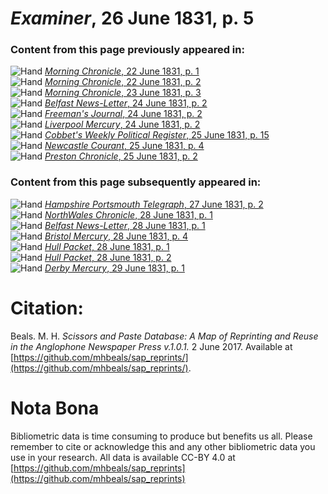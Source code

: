 # *Examiner*, 26 June 1831, p. 5  
  
### Content from this page previously appeared in:  
![Hand](http://scissorsandpaste.net/wp-content/uploads/2017/06/smallhandpointer.png) [*Morning Chronicle*, 22 June 1831, p. 1](https://mhbeals.github.io/sap_html/Morning-Chronicle/Morning-Chronicle-22-June-1831-p-1)  
![Hand](http://scissorsandpaste.net/wp-content/uploads/2017/06/smallhandpointer.png) [*Morning Chronicle*, 22 June 1831, p. 2](https://mhbeals.github.io/sap_html/Morning-Chronicle/Morning-Chronicle-22-June-1831-p-2)  
![Hand](http://scissorsandpaste.net/wp-content/uploads/2017/06/smallhandpointer.png) [*Morning Chronicle*, 23 June 1831, p. 3](https://mhbeals.github.io/sap_html/Morning-Chronicle/Morning-Chronicle-23-June-1831-p-3)  
![Hand](http://scissorsandpaste.net/wp-content/uploads/2017/06/smallhandpointer.png) [*Belfast News-Letter*, 24 June 1831, p. 2](https://mhbeals.github.io/sap_html/Belfast-News-Letter/Belfast-News-Letter-24-June-1831-p-2)  
![Hand](http://scissorsandpaste.net/wp-content/uploads/2017/06/smallhandpointer.png) [*Freeman's Journal*, 24 June 1831, p. 2](https://mhbeals.github.io/sap_html/Freeman's-Journal/Freeman's-Journal-24-June-1831-p-2)  
![Hand](http://scissorsandpaste.net/wp-content/uploads/2017/06/smallhandpointer.png) [*Liverpool Mercury*, 24 June 1831, p. 2](https://mhbeals.github.io/sap_html/Liverpool-Mercury/Liverpool-Mercury-24-June-1831-p-2)  
![Hand](http://scissorsandpaste.net/wp-content/uploads/2017/06/smallhandpointer.png) [*Cobbet's Weekly Political Register*, 25 June 1831, p. 15](https://mhbeals.github.io/sap_html/Cobbet's-Weekly-Political-Register/Cobbet's-Weekly-Political-Register-25-June-1831-p-15)  
![Hand](http://scissorsandpaste.net/wp-content/uploads/2017/06/smallhandpointer.png) [*Newcastle Courant*, 25 June 1831, p. 4](https://mhbeals.github.io/sap_html/Newcastle-Courant/Newcastle-Courant-25-June-1831-p-4)  
![Hand](http://scissorsandpaste.net/wp-content/uploads/2017/06/smallhandpointer.png) [*Preston Chronicle*, 25 June 1831, p. 2](https://mhbeals.github.io/sap_html/Preston-Chronicle/Preston-Chronicle-25-June-1831-p-2)  
  
### Content from this page subsequently appeared in:  
![Hand](http://scissorsandpaste.net/wp-content/uploads/2017/06/smallhandpointer.png) [*Hampshire Portsmouth Telegraph*, 27 June 1831, p. 2](https://mhbeals.github.io/sap_html/Hampshire-Portsmouth-Telegraph/Hampshire-Portsmouth-Telegraph-27-June-1831-p-2)  
![Hand](http://scissorsandpaste.net/wp-content/uploads/2017/06/smallhandpointer.png) [*NorthWales Chronicle*, 28 June 1831, p. 1](https://mhbeals.github.io/sap_html/NorthWales-Chronicle/NorthWales-Chronicle-28-June-1831-p-1)  
![Hand](http://scissorsandpaste.net/wp-content/uploads/2017/06/smallhandpointer.png) [*Belfast News-Letter*, 28 June 1831, p. 1](https://mhbeals.github.io/sap_html/Belfast-News-Letter/Belfast-News-Letter-28-June-1831-p-1)  
![Hand](http://scissorsandpaste.net/wp-content/uploads/2017/06/smallhandpointer.png) [*Bristol Mercury*, 28 June 1831, p. 4](https://mhbeals.github.io/sap_html/Bristol-Mercury/Bristol-Mercury-28-June-1831-p-4)  
![Hand](http://scissorsandpaste.net/wp-content/uploads/2017/06/smallhandpointer.png) [*Hull Packet*, 28 June 1831, p. 1](https://mhbeals.github.io/sap_html/Hull-Packet/Hull-Packet-28-June-1831-p-1)  
![Hand](http://scissorsandpaste.net/wp-content/uploads/2017/06/smallhandpointer.png) [*Hull Packet*, 28 June 1831, p. 2](https://mhbeals.github.io/sap_html/Hull-Packet/Hull-Packet-28-June-1831-p-2)  
![Hand](http://scissorsandpaste.net/wp-content/uploads/2017/06/smallhandpointer.png) [*Derby Mercury*, 29 June 1831, p. 1](https://mhbeals.github.io/sap_html/Derby-Mercury/Derby-Mercury-29-June-1831-p-1)  


# Citation: 

Beals. M. H. *Scissors and Paste Database: A Map of Reprinting and Reuse in the Anglophone Newspaper Press v.1.0.1.* 2 June 2017. Available at [https://github.com/mhbeals/sap_reprints/](https://github.com/mhbeals/sap_reprints/). 

# Nota Bona

Bibliometric data is time consuming to produce but benefits us all. Please remember to cite or acknowledge this and any other bibliometric data you use in your research. All data is available CC-BY 4.0 at [https://github.com/mhbeals/sap_reprints](https://github.com/mhbeals/sap_reprints)
